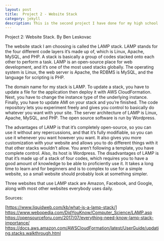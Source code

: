 ```yaml
---
layout: post
title:  Project 2 - Website Stack
category: jekyll 
description: This is the second project I have done for my high school web design class
---
```


Project 2: Website Stack. By Ben Leskovac

The website stack I am choosing is called the LAMP stack. LAMP stands for the four different code layers it’s made up of, which is Linux, Apache, MySQL, and PHP. A stack is basically a group of codes stacked onto each other to perform a task. LAMP is an open-source place for web development, and it’s one of the most used stacks globally. The operating system is Linux, the web server is Apache, the RDBMS is MySQL, and the language for scripting is PHP.

The domain name for my stack is LAMP. To update a stack, you have to update a file for the application then deploy it with AWS CloudFormation. Next, you have to change the instance type of the underlying instance. Finally, you have to update AMI on your stack and you’re finished. The code repository lets you experiment freely and gives you control to basically do whatever you want with your site. The server architecture of LAMP is Linux, Apache, MySQL, and PHP. The open source software is run by Wordpress.

The advantages of LAMP is that it’s completely open-source, so you can use it without any repercussions, and that it’s fully modifiable, so you can use it whenever you want however you want. It also gives you more customization with your website and allows you to do different things with it that other stacks wouldn’t allow. You aren’t following a template, you have complete control. Also, its host is Wordpress. The disadvantages of LAMP is that it’s made up of a stack of four codes, which requires you to have a good amount of knowledge to be able to proficiently use it. It takes a long time to learn and for beginners and is to complex to use for a simple website, so a small website should probably look at something simpler.

Three websites that use LAMP stack are Amazon, Facebook, and Google, along with most other websites everybody uses daily.



Sources:

[https://www.liquidweb.com/kb/what-is-a-lamp-stack/]
https://www.webopedia.com/DidYouKnow/Computer_Science/LAMP.asp
https://opensourceforu.com/2017/07/everything-need-know-lamp-stack-importance/
https://docs.aws.amazon.com/AWSCloudFormation/latest/UserGuide/updating.stacks.walkthrough.html
